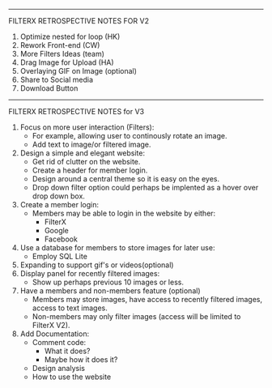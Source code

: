 ***********************************************************

FILTERX RETROSPECTIVE NOTES FOR V2

1. Optimize nested for loop (HK)
2. Rework Front-end (CW)
3. More Filters Ideas (team)
4. Drag Image for Upload (HA)
5. Overlaying GIF on Image (optional)
6. Share to Social media
7. Download Button

***********************************************************

FILTERX RETROSPECTIVE NOTES	for V3

1. Focus on more user interaction (Filters):
	- For example, allowing user to continously rotate an image. 
	- Add text to image/or filtered image.
2. Design a simple and elegant website:
	- Get rid of clutter on the website. 
	- Create a header for member login.
	- Design around a central theme so it is easy on the eyes.
	- Drop down filter option could perhaps be implented as a hover over drop down box.
3. Create a member login:
	- Members may be able to login in the website by either:
		- FilterX
		- Google 
		- Facebook
4. Use a database for members to store images for later use:
	- Employ SQL Lite
5. Expanding to support gif's or videos(optional)
6. Display panel for recently filtered images:
	- Show up perhaps previous 10 images or less.
7. Have a members and non-members feature (optional)
	- Members may store images, have access to recently filtered images, access to text images.
	- Non-members may only filter images (access will be limited to FilterX V2).
8. Add Documentation:
	- Comment code:
		- What it does?
		- Maybe how it does it?
	- Design analysis
	- How to use the website
